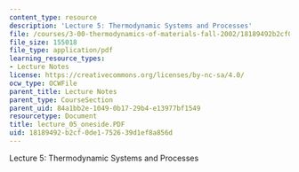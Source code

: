 ```yaml
---
content_type: resource
description: 'Lecture 5: Thermodynamic Systems and Processes'
file: /courses/3-00-thermodynamics-of-materials-fall-2002/18189492b2cf0de1752639d1ef8a856d_lecture_05_oneside.PDF
file_size: 155018
file_type: application/pdf
learning_resource_types:
- Lecture Notes
license: https://creativecommons.org/licenses/by-nc-sa/4.0/
ocw_type: OCWFile
parent_title: Lecture Notes
parent_type: CourseSection
parent_uid: 84a1bb2e-1049-0b17-29b4-e13977bf1549
resourcetype: Document
title: lecture_05_oneside.PDF
uid: 18189492-b2cf-0de1-7526-39d1ef8a856d
---
```

Lecture 5: Thermodynamic Systems and Processes